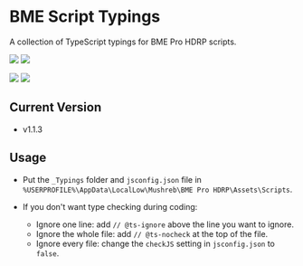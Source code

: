 # BME Script Typings

A collection of TypeScript typings for BME Pro HDRP scripts.

[![](https://img.shields.io/badge/Steam-Ballex%C2%B2:%20The%20Hanging%20Gardens-235?style=flat)](https://store.steampowered.com/app/1383570/)
[![](<https://img.shields.io/badge/Steam-Ballex%C2%B2%20--%20Map%20Editor%20(BME%20Pro)-235?style=flat>)](https://store.steampowered.com/app/1809190/)

[![](https://img.shields.io/badge/QQ%20Group-797934847-09f?style=flat)](https://qm.qq.com/q/2mIPnK8JIk)
[![](https://img.shields.io/badge/Discord-5NygdBmksE-56e?style=flat)](https://discord.gg/5NygdBmksE/)

## Current Version

-   v1.1.3

## Usage

-   Put the `_Typings` folder and `jsconfig.json` file in `%USERPROFILE%\AppData\LocalLow\Mushreb\BME Pro HDRP\Assets\Scripts`.

-   If you don't want type checking during coding:
    -   Ignore one line: add `// @ts-ignore` above the line you want to ignore.
    -   Ignore the whole file: add `// @ts-nocheck` at the top of the file.
    -   Ignore every file: change the `checkJS` setting in `jsconfig.json` to `false`.

